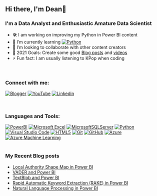 ## Hi there, I'm Dean👋
### I'm a Data Analyst and Enthusiastic Amature Data Scientist
- 🛠 I am working on improving my Python in Power BI content
- 🌱 I’m currently learning [![Python](https://img.shields.io/badge/python-3670A0?style=for-the-badge&logo=python&logoColor=ffdd54)](#)
- 👯 I’m looking to collaborate with other content creators
- 🎯 2021 Goals: Create some good [Blog posts][blog] and [videos][youtube]
- ⚡ Fun fact: I am usually listening to KPop when coding
</br>

### Connect with me:
[![Blogger](https://img.shields.io/badge/My%20Blog-FF5722?style=for-the-badge&logo=blogger&logoColor=white)](https://drdataanalysis.blogspot.com)
[![YouTube](https://img.shields.io/badge/drdataanalysis-%23FF0000.svg?style=for-the-badge&logo=YouTube&logoColor=white)](https://www.youtube.com/channel/UChJ77w5j15kyK6zYt1Kko7g)
[![Linkedin](https://img.shields.io/badge/linkedin-%230077B5.svg?style=for-the-badge&logo=linkedin&logoColor=white)](https://www.linkedin.com/in/drdataanalysis)
</br>

</br>

### Languages and Tools:
[![PowerBI](https://img.shields.io/badge/Power%20BI-F2C811?style=for-the-badge&logo=powerbi&logoColor=black)](#)
[![Microsoft Excel](https://img.shields.io/badge/Microsoft_Excel-217346?style=for-the-badge&logo=microsoft-excel&logoColor=white)](#)
[![MicrosoftSQLServer](https://img.shields.io/badge/Microsoft%20SQL%20Sever-CC2927?style=for-the-badge&logo=microsoft%20sql%20server&logoColor=white)](#)
[![Python](https://img.shields.io/badge/python-3670A0?style=for-the-badge&logo=python&logoColor=ffdd54)](#)
[![Visual Studio Code](https://img.shields.io/badge/Visual%20Studio%20Code-0078d7.svg?style=for-the-badge&logo=visual-studio-code&logoColor=white)](#)
[![HTML5](https://img.shields.io/badge/html5-%23E34F26.svg?style=for-the-badge&logo=html5&logoColor=white)](#)
[![Git](https://img.shields.io/badge/git-%23F05033.svg?style=for-the-badge&logo=git&logoColor=white)](#)
[![GitHub](https://img.shields.io/badge/github-%23121011.svg?style=for-the-badge&logo=github&logoColor=white)](#)
[![Azure](https://img.shields.io/badge/azure%20dev%20ops-%230072C6.svg?style=for-the-badge&logo=azure-devops&logoColor=white)](#)
[![Azure Machine Learning](https://img.shields.io/badge/Microsoft_Machine_Learning-258ffa?style=for-the-badge&logo=microsoft&logoColor=white)](#)
</br>
</br>
### My Recent Blog posts
<!-- BLOG-POST-LIST:START -->
- [Local Authority Shape Map in Power BI](https://drdataanalysis.blogspot.com/2021/03/local-authority-shape-map-in-power-bi.html)
- [VADER and Power BI](https://drdataanalysis.blogspot.com/2021/03/vader-and-power-bi.html)
- [TextBlob and Power BI](https://drdataanalysis.blogspot.com/2021/03/textblob-and-power-bi.html)
- [Rapid Automatic Keyword Extraction (RAKE) in Power BI](https://drdataanalysis.blogspot.com/2021/02/rapid-automatic-keyword-extraction-rake.html)
- [Natural Language Processing in Power BI](https://drdataanalysis.blogspot.com/2021/02/natural-language-processing-in-power-bi.html)
<!-- BLOG-POST-LIST:END -->

[blog]: https://drdataanalysis.blogspot.com/
[youtube]: https://www.youtube.com/channel/UChJ77w5j15kyK6zYt1Kko7g
[linkedin]: https://www.linkedin.com/in/drdataanalysis
